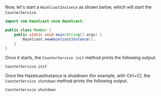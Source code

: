 
Now, let's start a `HazelcastInstance` as shown below, which will start the `CounterService`.


```java
import com.hazelcast.core.Hazelcast;

public class Member {
    public static void main(String[] args) {
        Hazelcast.newHazelcastInstance();
    }
}
```

Once it starts, the `CounterService init` method prints the following output.

`CounterService.init`

Once the HazelcastInstance is shutdown (for example, with Ctrl+C), the `CounterService shutdown` method prints the following output.

`CounterService.shutdown`

